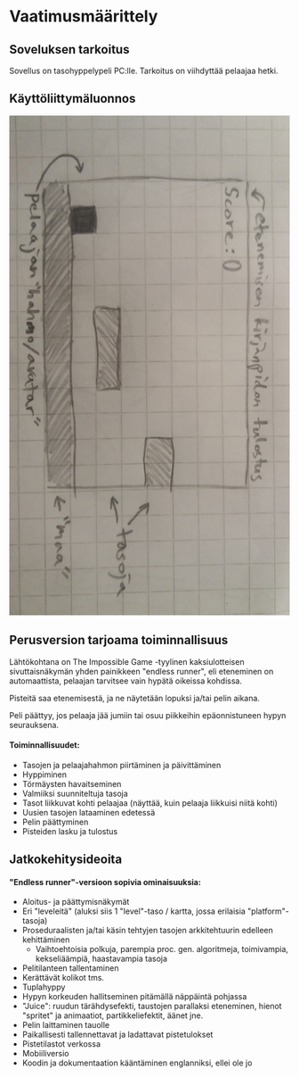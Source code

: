 # Vaatimusmäärittely

## Soveluksen tarkoitus
Sovellus on tasohyppelypeli PC:lle. Tarkoitus on viihdyttää pelaajaa hetki.

## Käyttöliittymäluonnos
![kayttoliittymaluonnos](https://github.com/magael/otm-harjoitustyo/blob/master/dokumentaatio/otm_kayttoliittymaluonnos.jpg)

## Perusversion tarjoama toiminnallisuus
Lähtökohtana on The Impossible Game -tyylinen kaksiulotteisen sivuttaisnäkymän yhden painikkeen "endless runner", eli eteneminen on automaattista, pelaajan tarvitsee vain hypätä oikeissa kohdissa.

Pisteitä saa etenemisestä, ja ne näytetään lopuksi ja/tai pelin aikana.

Peli päättyy, jos pelaaja jää jumiin tai osuu piikkeihin epäonnistuneen hypyn seurauksena.

#### Toiminnallisuudet:
* Tasojen ja pelaajahahmon piirtäminen ja päivittäminen
* Hyppiminen
* Törmäysten havaitseminen
* Valmiiksi suunniteltuja tasoja
* Tasot liikkuvat kohti pelaajaa (näyttää, kuin pelaaja liikkuisi niitä kohti)
* Uusien tasojen lataaminen edetessä
* Pelin päättyminen
* Pisteiden lasku ja tulostus

## Jatkokehitysideoita

#### "Endless runner"-versioon sopivia ominaisuuksia:
* Aloitus- ja päättymisnäkymät
* Eri "leveleitä" (aluksi siis 1 "level"-taso / kartta, jossa erilaisia "platform"-tasoja)
* Proseduraalisten ja/tai käsin tehtyjen tasojen arkkitehtuurin edelleen kehittäminen
  * Vaihtoehtoisia polkuja, parempia proc. gen. algoritmeja, toimivampia, kekseliäämpiä, haastavampia tasoja
* Pelitilanteen tallentaminen
* Kerättävät kolikot tms.
* Tuplahyppy
* Hypyn korkeuden hallitseminen pitämällä näppäintä pohjassa
* "Juice": ruudun tärähdysefekti, taustojen parallaksi eteneminen, hienot "spritet" ja animaatiot, partikkeliefektit, äänet jne.
* Pelin laittaminen tauolle
* Paikallisesti tallennettavat ja ladattavat pistetulokset
* Pistetilastot verkossa
* Mobiiliversio
* Koodin ja dokumentaation kääntäminen englanniksi, ellei ole jo
